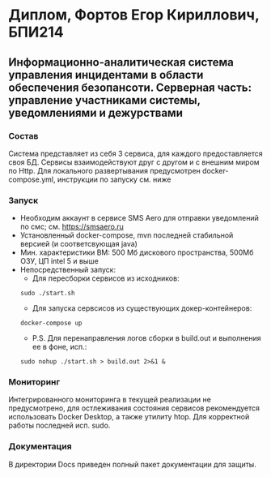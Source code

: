 # Диплом, Фортов Егор Кириллович, БПИ214
## Информационно-аналитическая система управления инцидентами в области обеспечения безопансоти. Серверная часть: управление участниками системы, уведомлениями и дежурствами

### Состав 
Система представляет из себя 3 сервиса, для каждого предоставляется своя БД.
Сервисы взаимодействуют друг с другом и с внешним миром по Http.
Для локального развертывания предусмотрен docker-compose.yml, инструкции по запуску см. ниже

### Запуск
- Необходим аккаунт в сервисе SMS Aero для отправки уведомлений по смс; см. https://smsaero.ru
- Установленный docker-compose, mvn последней стабильной версией (и соответсвующая java)
- Мин. характеристики ВМ: 500 Мб дискового пространства, 500Мб ОЗУ, ЦП intel 5 и выше
- Непосредственный запуск:  
  - Для пересборки сервисов из исходников:
   ```
   sudo ./start.sh
   ```
  - Для запуска сервсисов из существующих докер-контейнеров:
   ```
   docker-compose up
   ```
  - P.S. Для перенаправления логов сборки в build.out и выполнения ее в фоне, исп.:
   ```
   sudo nohup ./start.sh > build.out 2>&1 &
   ```

### Мониторинг
Интегрированного мониторинга в текущей реализации не предусмотрено, для остлеживания состояния сервисов рекомендуется
использовать Docker Desktop, а также утилиту htop. Для корректной работы последней исп. sudo.

### Документация
В директории Docs приведен полный пакет документации для защиты.
